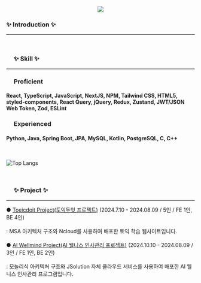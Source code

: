 <div align="center">
<img src="https://capsule-render.vercel.app/api?type=venom&color=gradient&customColorList=0,2,2,5,30&animation=fadeIn&height=100&section=header&text=Hello,%20I%20am%20yuri,%20a%20software%20developer.&fontSize=30&" />
</div>

<!--내용 부분-->
<h3 align="left" >✨ Introduction ✨</h3>
<hr style="border-bottom:0.1 solid gray;"/> 
<br>

<h3 align="left" style="padding: 0 20;">✨ Skill ✨</h3>
<hr style="border-bottom:0.1 solid gray;"/> 
<h3 align="left" style="padding: 0 20;">Proficient</h3>
<h4>React, TypeScript, JavaScript, NextJS, NPM, Tailwind CSS, HTML5, styled-components, React Query, jQuery, Redux, Zustand, JWT/JSON Web Token, Zod, ESLint</h4>
<h3 align="left" style="padding: 0 20;">Experienced</h3>
<h4>Python, Java, Spring Boot, JPA, MySQL, Kotlin, PostgreSQL, C, C++</h4>

<br>

![Top Langs](https://github-readme-stats.vercel.app/api/top-langs/?username=tjrdbfl&theme=radical&layout=compact)

<br>

<h3 align="left" style="padding: 0 20;">✨ Project ✨</h3>
<hr style="border-bottom:0.1 solid gray;"/> 
● <a href="https://github.com/TOEICDOIT">Toeicdoit Project(토익두잇 프로젝트)</a><tr/> 
  (2024.7.10 - 2024.08.09 / 5인 / FE 1인, BE 4인)
<br/><br/>
: MSA 아키텍처 구조와 Ncloud를 사용하여 배포한 토익 학습 웹사이트입니다.
  <br/><br/>
● <a href="https://github.com/JSOLUTION-Attendance-Management">AI Wellmind Project(AI 웰니스 인사관리 프로젝트)</a><tr/> 
  (2024.10.10 - 2024.08.09 / 3인 / FE 1인, BE 2인) 
<br/><br/>
: 모놀리식 아키텍처 구조와 JSolution 자체 클라우드 서비스를 사용하여 배포한 AI 웰니스 인사관리 프로그램입니다.


